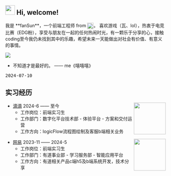 <h2> 
  <img src="https://emojis.slackmojis.com/emojis/images/1588315024/8823/hyperkitty.gif?1588315024" width="30" /> Hi, welcome! 
</h2>

<p>
  我是 **fanSun**，一个前端工程师 from 
  <img src="https://user-images.githubusercontent.com/29775873/142716615-98e19a67-393c-47c9-b9e4-c9cacb1a6ffd.png" width="20" style="vertical-align: middle" />。
  喜欢游戏（瓦、lol），热衷于电竞比赛（EDG粉），享受与朋友在一起的任何热闹时光，有一颗乐于分享的心，接触coding至今我仍未找到其中的乐趣，希望未来一天能做出对社会有价值、有意义的事情。
</p>



![](https://github.com/penghuwan/water.js/blob/master/logo.png)

- 不知道才是最好的。 —— me《嘻嘻嘻》

<kbd>2024-07-10</kbd>

<h2>实习经历</h2>

<img align="right" width="100" height="100" src="https://img.ixintu.com/upload/jpg/20210523/c6a094f5faf581b0b8b8ac24837f0fd4_18480_512_512.jpg!con" />

- [滴滴](https://www.didiglobal.com/) 2024-6 —— 至今
  - 工作岗位：前端实习生
  - 工作部门：数字化平台技术部 - 体验平台 - 方案和交付运营
  - 工作方向：logicFlow流程图绘制及客服b端相关业务

<p></p>

<img align="right" width="100" height="100" src="https://th.bing.com/th/id/R.30a64d942b4a1ab8672c35a007876429?rik=bQZH%2bdPXCikIUA&riu=http%3a%2f%2fwww.kuaipng.com%2fUploads%2fpic%2fw%2f2023%2f07-06%2f143254%2fwater_143254_698_698_.png&ehk=wy8PTvdwjRHdfHnMHqqPSiWPUn2rMo1k%2bF9p7maWiBg%3d&risl=&pid=ImgRaw&r=0" />

- [网易](https://www.netease.com/?utf=1) 2023-11 —— 2024-5
  - 工作岗位：前端实习生
  - 工作部门：有道事业部 - 学习服务部 - 智能应用平台
  - 工作方向：有道相关产品c端h5及b端系统开发，技术分享
